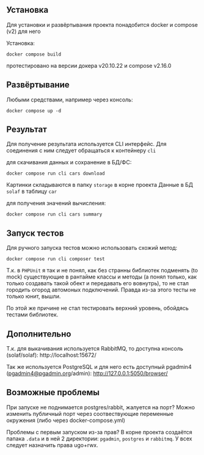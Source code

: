 ## Установка

Для установки и развёртывания проекта понадобится docker и compose (v2) для него

Установка:
```shell
docker compose build
```
протестировано на версии докера v20.10.22 и compose v2.16.0

## Развёртывание

Любыми средствами, например через консоль:
```shell
docker compose up -d
```

## Результат

Для получение результата используется CLI интерфейс. 
Для соединения с ним следует обращаться к контейнеру `cli` 

для скачивания данных и сохранение в БД/ФС:
```shell
docker compose run cli cars download
```

Картинки складываются в папку `storage` в корне проекта
Данные в БД `solaf` в таблицу `car`

для получения значений вычисления:
```shell
docker compose run cli cars summary
```

## Запуск тестов

Для ручного запуска тестов можно использовать схожий метод:
```shell
docker compose run cli composer test
```

Т.к. в `PHPUnit` я так и не понял, как без странны библиотек 
подменять (to mock) существующие в рантайме классы и методы 
(а понял только, как только создавать такой обект и передавать его вовнутрь),
то не стал городить огород автомоных подключений. 
Правда из-за этого тесты не только юнит, вышли.

По этой же причине не стал тестировать верхний уровень, 
обойдясь тестами библиотек.

## Дополнительно

Т.к. для выкачивания используется RabbitMQ, то доступна консоль (solaf/solaf):
http://localhost:15672/

Так же используется PostgreSQL и для него есть доступный pgadmin4 (pgadmin4@pgadmin.org/admin):
http://127.0.0.1:5050/browser/

## Возможные проблемы

При запуске не поднимается postgres/rabbit, жалуется на порт? 
Можно изменить публичный порт через соотвествующие переменные окружения (либо через docker-compose.yml)

Проблемы с первым запуском из-за прав?
В корне проекта создаётся папака `.data` и в ней 2 директории: 
`pgadmin`, `postgres` и `rabbitmq`. У всех следует назначить права ugo+rwx.
